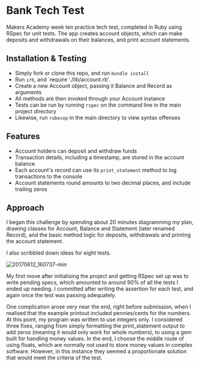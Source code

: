 Bank Tech Test
=================

Makers Academy week ten practice tech test, completed in Ruby using RSpec for unit tests. The app creates account objects, which can make deposits and withdrawals on their balances, and print account statements.

Installation & Testing
--------

* Simply fork or clone this repo, and run `bundle install`
* Run `irb`, and `require './lib/account.rb'. 
* Create a new Account object, passing it Balance and Record as arguments
* All methods are then invoked through your Account instance
* Tests can be run by running `rspec` on the command line in the main project directory
* Likewise, run `rubocop` in the main directory to view syntax offenses

Features
--------

* Account holders can deposit and withdraw funds
* Transaction details, including a timestamp, are stored in the account balance
* Each account's record can use its `print_statement` method to log transactions to the console
* Account statements round amounts to two decimal places, and include trailing zeros

Approach
--------

I began this challenge by spending about 20 minutes diagramming my plan, drawing classes for Account, Balance and Statement (later renamed Record), and the basic method logic for deposits, withdrawals and printing the account statement.

I also scribbled down ideas for eight tests. 

![20170612_160737-min](https://user-images.githubusercontent.com/20523607/27041386-c08eb1f4-4f8b-11e7-9c40-7635cf3e8c49.jpg)

My first move after initialising the project and getting RSpec set up was to write pending specs, which amounted to around 90% of all the tests I ended up needing. I committed after writing the assertion for each test, and again once the test was passing adequately.

One complication arose very near the end, right before submission, when I realised that the example printout included pennies/cents for the numbers. At this point, my program was written to use integers only. I considered three fixes, ranging from simply formatting the print_statement output to add zeros (meaning it would only work for whole numbers), to using a gem built for handling money values. In the end, I choose the middle route of using floats, which are normally not used to store money values in complex software. However, in this instance they seemed a proportionate solution that would meet the criteria of the test.
